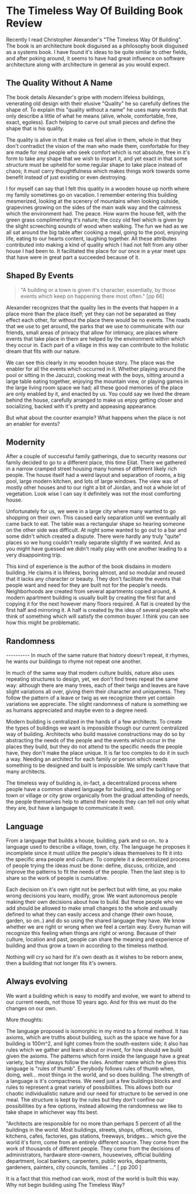 
# The Timeless Way Of Building Book Review 

Recently I read Christopher Alexander's "The Timeless Way Of Building". The book is an architecture book disguised as a philosophy book disguised as a systems book. I have found it's ideas to be quite similar to other fields, and after poking around, it seems to have had great influence on software architecture along with architecture in general as you would expect. 

## The Quality Without A Name

The book details Alexander's gripe with modern lifeless buildings, venerating old design with their elusive "Quality" he so carefully defines the shape of. To explain this "quality without a name" he uses many words that only describe a little of what he means (alive, whole, comfortable, free, exact, egoless). Each helping to carve out small pieces and define the shape that is his quality.

The quality is alive in that it make us feel alive in them, whole in that they don't contradict the vision of the man who made them, comfortable for they are made for real people who seek comfort which is not absolute, free in it's form to take any shape that we wish to impart it, and yet exact in that some structure must be upheld for some regular shape to take place instead of chaos; it must carry thoughtfulness which makes things work towards some benefit instead of just existing or even destroying.

I for myself can say that I felt this quality in a wooden house up north where my family sometimes go on vacation. I remember entering this building mesmerized, looking at the scenery of mountains when looking outside, grapevines growing on the sides of the main walk way and the calmness which the environment had. The peace. How warm the house felt, with the green grass complimenting it's nature; the cozy old feel which is given by the slight screeching sounds of wood when walking. The fun we had as we all sat around the big table after cooking a meal, going to the pool, enjoying life, eating to our hearts content, laughing together. All these attributes contributed into making a kind of quality which I had not felt from any other house I had been to. It facilitated the place for our once in a year meet ups that have were in great part a succeeded because of it.

## Shaped By Events

> "A building or a town is given it's character, essentially, by those events which keep on happening there most often." [pp 66]

Alexander recognizes that the quality lies in the events that happen in a place more than the place itself; yet they can not be separated as they effect each other, for without the place there would be no events. The roads that we use to get around, the parks that we use to communicate with our friends, small areas of privacy that allow for intimacy, are places where events that take place in them are helped by the environment within which they occur in. Each part of a village in this way can contribute to the holistic dream that fits with our nature.

We can see this clearly in my wooden house story. The place was the enabler for all the events which occurred in it. Whether playing around the pool or sitting in the Jacuzzi, cooking meat with the boys, sitting around a large table eating together, enjoying the mountain view, or playing games in the large living room space we had; all these good memories of the place are only enabled by it, and enacted by us. You could say we lived the dream behind the house, carefully arranged to make us enjoy getting closer and socializing, backed with it's pretty and appeasing appearance.

But what about the counter example? What happens when the place is not an enabler for events?

## Modernity

After a couple of successful family gatherings, due to security reasons our family decided to go to a different place, this time Eilat. There we gathered in a narrow cramped street housing many homes of different likely rich people. The house itself had a weird layout and separation of rooms, a big pool, large modern kitchen, and lots of large windows. The view was of mostly other houses and to our right a bit of Jordan, and not a whole lot of vegetation. Look wise I can say it definitely was not the most comforting house. 

Unfortunately for us, we were in a large city where many wanted to go shopping on their own. This caused early separation until we eventually all came back to eat. The table was a rectangular shape so hearing someone on the other side was difficult. At night some wanted to go out to a bar and some didn't which created a dispute. There were hardly any truly "quite" places so we hung couldn't really separate slightly if we wanted. And as you might have guessed we didn't really play with one another leading to a very disappointing trip. 

This kind of experience is the author of the book disdains in modern building. He claims it is lifeless, boring almost, and so modular and reused that it lacks any character or beauty. They don't facilitate the events that people want and need for they are built not for the people's needs. Neighborhoods are created from several apartments copied around, A modern apartment building is usually built by creating the first flat and copying it for the next however many floors required. A flat is created by the first half and mirroring it. A half is created by the idea of several people who think of something which will satisfy the common buyer. I think you can see how this might be problematic.

## Randomness

---------- In much of the same nature that history doesn't repeat, it rhymes, he wants our buildings to rhyme not repeat one another. 

In much of the same way that modern culture builds, nature also uses repeating structures to design, yet, we don't find trees repeat the same way: although there are many trees, each of their twigs and leaves are have slight variations all over, giving them their character and uniqueness. They follow the pattern of a leave or twig as we recognize them yet contain variations we appreciate. The slight randomness of nature is something we as humans appreciated and maybe even to a degree need. 

Modern building is centralized in the hands of a few architects. To create the types of buildings we want is impossible though our current centralized way of building. Architects who build massive constructions may do so by abstracting the needs of the people and the events which occur in the places they build, but they do not attend to the specific needs the people have, they don't make the place unique. It is far too complex to do it in such a way. Needing an architect for each family or person which needs something to be designed and built is impossible. We simply can't have that many architects.

The timeless way of building is, in-fact, a decentralized process where people have a common shared language for building, and the building or town or village or city grow organically from the gradual attending of needs, the people themselves help to attend their needs they can tell not only what they are, but have a language to communicate it well. 

## Language

From a language that builds a house, building, park and so on.. to a language used to describe a village, town, city. The language he proposes it incomplete since it must utilize the people's ideas themselves to fit it into the specific area people and culture. To complete it a decentralized process of people trying the ideas must be done: define, discuss, criticize, and improve the patterns to fit the needs of the people. Then the last step is to share so the work of people is cumulative.

Each decision on it's own right not be perfect but with time, as you make wrong decisions you learn, modify, grow. We want autonomous people making their own decisions about how to build. But these people who we add should be allowed to make small changes to the whole and usually defined to what they can easily access and change (their own house, garden, so on..) and do so using the shared language they have. We know whether we are right or wrong when we feel a certain way. Every human will recognize this feeling when things are right or wrong. Because of their culture, location and past, people can share the meaning and experience of building and thus grow a town in according to the timeless method.

Nothing will cry so hard for it's own death as it wishes to be reborn anew, then a building that not longer fits it's owners.

## Always evolving

We want a building which is easy to modify and evolve, we want to attend to our current needs, not those 10 years ago. And for this we must do the changes on our own.



More thoughts: 

The language proposed is isomorphic in my mind to a formal method. It has axioms, which are truths about building, such as the space we have for a building is 100m^2, and light comes from the south-eastern side; it also has rules which we gather and learn about or invent, for how should we build given the axioms. The patterns which form inside the language have a great variety, but they always follow the rules. Another name which he gives this language is "rules of thumb". Everybody follows rules of thumb when, doing, well... most things in the world, and so does building. The strength of a language is it's compactness. We need just a few buildings blocks and rules to represent a great variety of possibilities. This allows both our chaotic individualistic nature and our need for structure to be served in one meal. The structure is kept by the rules but they don't confine our possibilities by a few options, instead allowing the randomness we like to take shape in whichever way fits best.

"Architects are responsible for no more than perhaps 5 percent of all the buildings in the world. 
Most buildings, streets, shops, offices, rooms, kitchens, cafes, factories, gas stations, freeways, bridges... which give the world it's form, come from an entirely different source. 
They come from the work of thousands of different people.
They come from the decisions of administrators, hardware store-owners, housewives, official building department, local bankers, carpenters, public works, departments, gardeners, painters, city councils, families ..."  [ pp 200 ]
			
It is a fact that this method can work, most of the world is built this way. Why not begin building using The Timeless Way?


